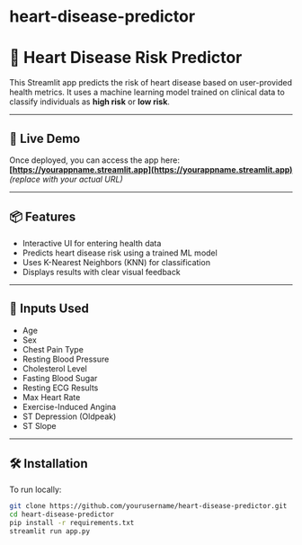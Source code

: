 # heart-disease-predictor
# 💓 Heart Disease Risk Predictor

This Streamlit app predicts the risk of heart disease based on user-provided health metrics. It uses a machine learning model trained on clinical data to classify individuals as **high risk** or **low risk**.

---

## 🚀 Live Demo

Once deployed, you can access the app here:  
**[https://yourappname.streamlit.app](https://yourappname.streamlit.app)** *(replace with your actual URL)*

---

## 📦 Features

- Interactive UI for entering health data
- Predicts heart disease risk using a trained ML model
- Uses K-Nearest Neighbors (KNN) for classification
- Displays results with clear visual feedback

---

## 🧠 Inputs Used

- Age  
- Sex  
- Chest Pain Type  
- Resting Blood Pressure  
- Cholesterol Level  
- Fasting Blood Sugar  
- Resting ECG Results  
- Max Heart Rate  
- Exercise-Induced Angina  
- ST Depression (Oldpeak)  
- ST Slope

---

## 🛠️ Installation

To run locally:

```bash
git clone https://github.com/yourusername/heart-disease-predictor.git
cd heart-disease-predictor
pip install -r requirements.txt
streamlit run app.py

